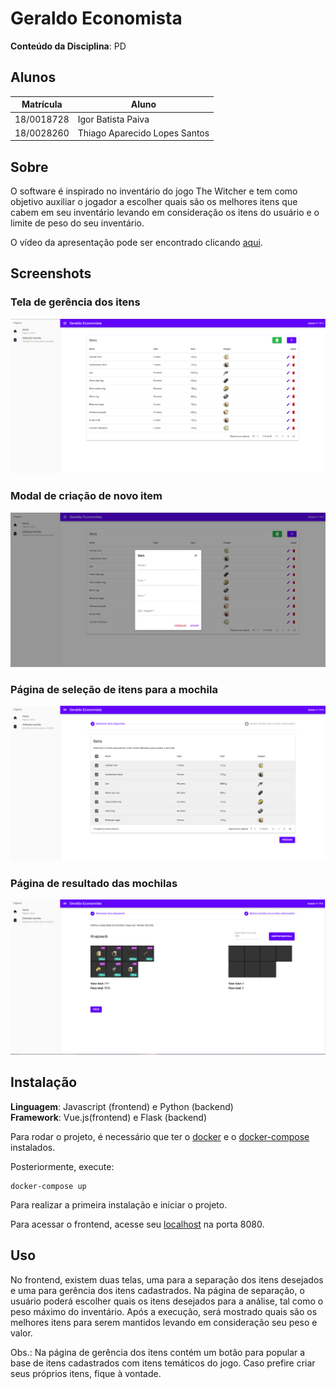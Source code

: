 # Geraldo Economista

**Conteúdo da Disciplina**: PD<br>

## Alunos
| Matrícula | Aluno |
| -- | -- |
| 18/0018728  |  Igor Batista Paiva |
| 18/0028260  |  Thiago Aparecido Lopes Santos |

## Sobre
O software é inspirado no inventário do jogo The Witcher e tem como objetivo auxiliar o jogador a escolher quais são os melhores itens que cabem em seu inventário levando em consideração os itens do usuário e o limite de peso do seu inventário.

O vídeo da apresentação pode ser encontrado clicando [aqui](https://github.com/projeto-de-algoritmos/PD_GeraldoEconomista/blob/main/apresentacao.mp4?raw=true).

## Screenshots

### Tela de gerência dos itens
![management](screenshots/Screenshot_1.png)

### Modal de criação de novo item
![new_item](screenshots/Screenshot_2.png)

### Página de seleção de itens para a mochila
![knapsack_choosing](screenshots/Screenshot_3.png)

### Página de resultado das mochilas
![knapsack_result](screenshots/Screenshot_4.png)

## Instalação
**Linguagem**: Javascript (frontend) e Python (backend)<br>
**Framework**: Vue.js(frontend) e Flask (backend)<br>

Para rodar o projeto, é necessário que ter o [docker](https://www.docker.com/) e o [docker-compose](https://docs.docker.com/compose/install/) instalados.

Posteriormente, execute:

```
docker-compose up
```

Para realizar a primeira instalação e iniciar o projeto.

Para acessar o frontend, acesse seu [localhost](http://localhost:8080) na porta 8080.

## Uso
No frontend, existem duas telas, uma para a separação dos itens desejados e uma para gerência dos itens cadastrados. Na página de separação, o usuário poderá escolher quais os itens desejados para a análise, tal como o peso máximo do inventário. Após a execução, será mostrado quais são os melhores itens para serem mantidos levando em consideração seu peso e valor.

Obs.: Na página de gerência dos itens contém um botão para popular a base de itens cadastrados com itens temáticos do jogo. Caso prefire criar seus próprios itens, fique à vontade.
